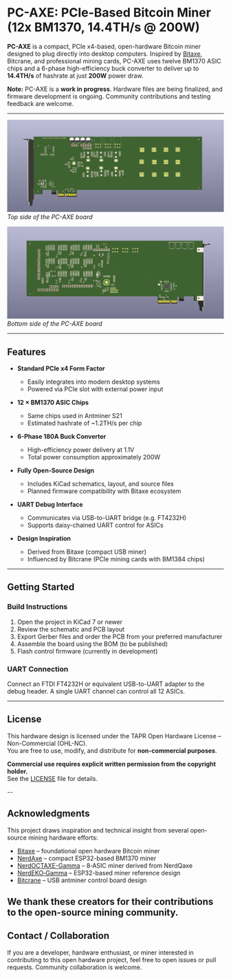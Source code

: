 # PC-AXE: PCIe-Based Bitcoin Miner (12x BM1370, 14.4TH/s @ 200W)

**PC-AXE** is a compact, PCIe x4-based, open-hardware Bitcoin miner designed to plug directly into desktop computers. Inspired by [Bitaxe](https://github.com/skot/bitaxe), Bitcrane, and professional mining cards, PC-AXE uses twelve BM1370 ASIC chips and a 6-phase high-efficiency buck converter to deliver up to **14.4TH/s** of hashrate at just **200W** power draw.


**Note:** PC-AXE is a **work in progress**. Hardware files are being finalized, and firmware development is ongoing. Community contributions and testing feedback are welcome.

---

![PC-AXE Top View](./images/top.png)  
*Top side of the PC-AXE board*

![PC-AXE Bottom View](./images/bottom.png)  
*Bottom side of the PC-AXE board*

---

## Features

- **Standard PCIe x4 Form Factor**
  - Easily integrates into modern desktop systems
  - Powered via PCIe slot with external power input

- **12 × BM1370 ASIC Chips**
  - Same chips used in Antminer S21
  - Estimated hashrate of ~1.2TH/s per chip

- **6-Phase 180A Buck Converter**
  - High-efficiency power delivery at 1.1V
  - Total power consumption approximately 200W

- **Fully Open-Source Design**
  - Includes KiCad schematics, layout, and source files
  - Planned firmware compatibility with Bitaxe ecosystem

- **UART Debug Interface**
  - Communicates via USB-to-UART bridge (e.g. FT4232H)
  - Supports daisy-chained UART control for ASICs

- **Design Inspiration**
  - Derived from Bitaxe (compact USB miner)
  - Influenced by Bitcrane (PCIe mining cards with BM1384 chips)

---

## Getting Started

### Build Instructions

1. Open the project in KiCad 7 or newer
2. Review the schematic and PCB layout
3. Export Gerber files and order the PCB from your preferred manufacturer
4. Assemble the board using the BOM (to be published)
5. Flash control firmware (currently in development)

### UART Connection

Connect an FTDI FT4232H or equivalent USB-to-UART adapter to the debug header. A single UART channel can control all 12 ASICs.

---

## License

This hardware design is licensed under the TAPR Open Hardware License – Non-Commercial (OHL-NC).  
You are free to use, modify, and distribute for **non-commercial purposes**.  

**Commercial use requires explicit written permission from the copyright holder.**  
See the [LICENSE](LICENSE) file for details.

--

## Acknowledgments

This project draws inspiration and technical insight from several open-source mining hardware efforts:

- [Bitaxe](https://github.com/skot/bitaxe) – foundational open hardware Bitcoin miner  
- [NerdAxe](https://github.com/BitMaker-hub/NerdAxe) – compact ESP32-based BM1370 miner 
- [NerdOCTAXE-Gamma](https://github.com/5toliv/NerdOCTAXE-Gamma) – 8‑ASIC miner derived from NerdQaxe 
- [NerdEKO‑Gamma](https://github.com/phil31/NerdEKO-Gamma) – ESP32-based miner reference design   
- [Bitcrane](https://bitcointalk.org/index.php?topic=951507.0) – USB antminer control board  design

We thank these creators for their contributions to the open-source mining community.
---

## Contact / Collaboration

If you are a developer, hardware enthusiast, or miner interested in contributing to this open hardware project, feel free to open issues or pull requests. Community collaboration is welcome.

